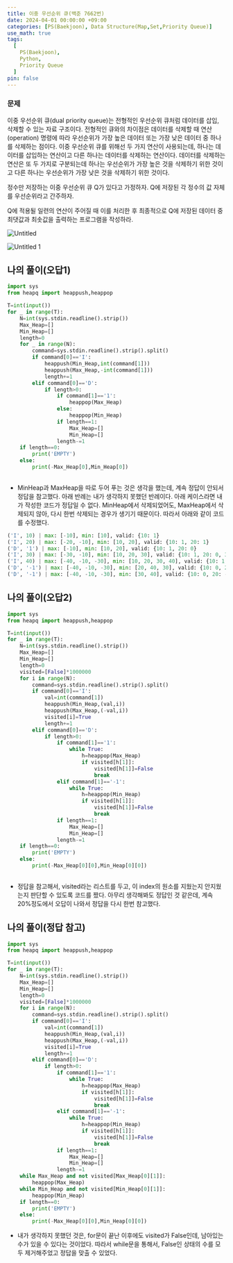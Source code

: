```yaml
---
title: 이중 우선순위 큐(백준 7662번)
date: 2024-04-01 00:00:00 +09:00
categories: [PS(Baekjoon), Data Structure(Map,Set,Priority Queue)]
use_math: true
tags:
  [
    PS(Baekjoon),
    Python,
    Priority Queue
  ]
pin: false
---
```


### 문제

이중 우선순위 큐(dual priority queue)는 전형적인 우선순위 큐처럼 데이터를 삽입, 삭제할 수 있는 자료 구조이다. 전형적인 큐와의 차이점은 데이터를 삭제할 때 연산(operation) 명령에 따라 우선순위가 가장 높은 데이터 또는 가장 낮은 데이터 중 하나를 삭제하는 점이다. 이중 우선순위 큐를 위해선 두 가지 연산이 사용되는데, 하나는 데이터를 삽입하는 연산이고 다른 하나는 데이터를 삭제하는 연산이다. 데이터를 삭제하는 연산은 또 두 가지로 구분되는데 하나는 우선순위가 가장 높은 것을 삭제하기 위한 것이고 다른 하나는 우선순위가 가장 낮은 것을 삭제하기 위한 것이다.

정수만 저장하는 이중 우선순위 큐 Q가 있다고 가정하자. Q에 저장된 각 정수의 값 자체를 우선순위라고 간주하자.

Q에 적용될 일련의 연산이 주어질 때 이를 처리한 후 최종적으로 Q에 저장된 데이터 중 최댓값과 최솟값을 출력하는 프로그램을 작성하라.

![Untitled](https://github.com/gihuni99/gihuni99.github.io/assets/90080065/6e43f166-73a3-422c-add3-78c27ecc64fc)

![Untitled 1](https://github.com/gihuni99/gihuni99.github.io/assets/90080065/64ddb6fd-e702-40ed-8fab-3a847e6eb9d8)

## 나의 풀이(오답1)

```python
import sys
from heapq import heappush,heappop

T=int(input())
for _ in range(T):
    N=int(sys.stdin.readline().strip())
    Max_Heap=[]
    Min_Heap=[]
    length=0
    for _ in range(N):
        command=sys.stdin.readline().strip().split()
        if command[0]=='I':
            heappush(Min_Heap,int(command[1]))
            heappush(Max_Heap,-int(command[1]))
            length+=1
        elif command[0]=='D':
            if length>0:
                if command[1]=='1':
                    heappop(Max_Heap)
                else:
                    heappop(Min_Heap)
                if length==1:
                    Max_Heap=[]
                    Min_Heap=[]
                length-=1
    if length==0:
        print('EMPTY')
    else:
        print(-Max_Heap[0],Min_Heap[0])
                
```

- MinHeap과 MaxHeap을 따로 두어 푸는 것은 생각을 했는데, 계속 정답이 안되서 정답을 참고했다. 아래 반례는 내가 생각하지 못했던 반례이다. 아래 케이스라면 내가 작성한 코드가 정답일 수 없다. MinHeap에서 삭제되었어도, MaxHeap에서 삭제되지 않아, 다시 한번 삭제되는 경우가 생기기 때문이다. 따라서 아래와 같이 코드를 수정했다.

```python
('I', 10) | max: [-10], min: [10], valid: {10: 1}
('I', 20) | max: [-20, -10], min: [10, 20], valid: {10: 1, 20: 1}
('D', '1') | max: [-10], min: [10, 20], valid: {10: 1, 20: 0}
('I', 30) | max: [-30, -10], min: [10, 20, 30], valid: {10: 1, 20: 0, 30: 1}
('I', 40) | max: [-40, -10, -30], min: [10, 20, 30, 40], valid: {10: 1, 20: 0, 30: 1, 40: 1}
('D', '-1') | max: [-40, -10, -30], min: [20, 40, 30], valid: {10: 0, 20: 0, 30: 1, 40: 1}
('D', '-1') | max: [-40, -10, -30], min: [30, 40], valid: {10: 0, 20: -1, 30: 1, 40: 1}
```

## 나의 풀이(오답2)

```python
import sys
from heapq import heappush,heappop

T=int(input())
for _ in range(T):
    N=int(sys.stdin.readline().strip())
    Max_Heap=[]
    Min_Heap=[]
    length=0
    visited=[False]*1000000
    for i in range(N):
        command=sys.stdin.readline().strip().split()
        if command[0]=='I':
            val=int(command[1])
            heappush(Min_Heap,(val,i))
            heappush(Max_Heap,(-val,i))
            visited[i]=True
            length+=1
        elif command[0]=='D':
            if length>0:
                if command[1]=='1':
                    while True:
                        h=heappop(Max_Heap)
                        if visited[h[1]]:
                            visited[h[1]]=False
                            break
                elif command[1]=='-1':
                    while True:
                        h=heappop(Min_Heap)
                        if visited[h[1]]:
                            visited[h[1]]=False
                            break
                if length==1:
                    Max_Heap=[]
                    Min_Heap=[]
                length-=1
    if length==0:
        print('EMPTY')
    else:
        print(-Max_Heap[0][0],Min_Heap[0][0])
                
```

- 정답을 참고해서, visited라는 리스트를 두고, 이 index의 원소를 지웠는지 안지웠는지 판단할 수 있도록 코드를 짰다. 아무리 생각해봐도 정답인 것 같은데, 계속 20%정도에서 오답이 나와서 정답을 다시 한번 참고했다.

## 나의 풀이(정답 참고)

```python
import sys
from heapq import heappush,heappop

T=int(input())
for _ in range(T):
    N=int(sys.stdin.readline().strip())
    Max_Heap=[]
    Min_Heap=[]
    length=0
    visited=[False]*1000000
    for i in range(N):
        command=sys.stdin.readline().strip().split()
        if command[0]=='I':
            val=int(command[1])
            heappush(Min_Heap,(val,i))
            heappush(Max_Heap,(-val,i))
            visited[i]=True
            length+=1
        elif command[0]=='D':
            if length>0:
                if command[1]=='1':
                    while True:
                        h=heappop(Max_Heap)
                        if visited[h[1]]:
                            visited[h[1]]=False
                            break
                elif command[1]=='-1':
                    while True:
                        h=heappop(Min_Heap)
                        if visited[h[1]]:
                            visited[h[1]]=False
                            break
                if length==1:
                    Max_Heap=[]
                    Min_Heap=[]
                length-=1
    while Max_Heap and not visited[Max_Heap[0][1]]:
        heappop(Max_Heap)
    while Min_Heap and not visited[Min_Heap[0][1]]:
        heappop(Min_Heap)
    if length==0:
        print('EMPTY')
    else:
        print(-Max_Heap[0][0],Min_Heap[0][0])
```

- 내가 생각하지 못했던 것은, for문이 끝난 이후에도 visited가 False인데, 남아있는 수가 있을 수 있다는 것이었다. 따라서 while문을 통해서, False인 상태의 수를 모두 제거해주었고 정답을 맞출 수 있었다.